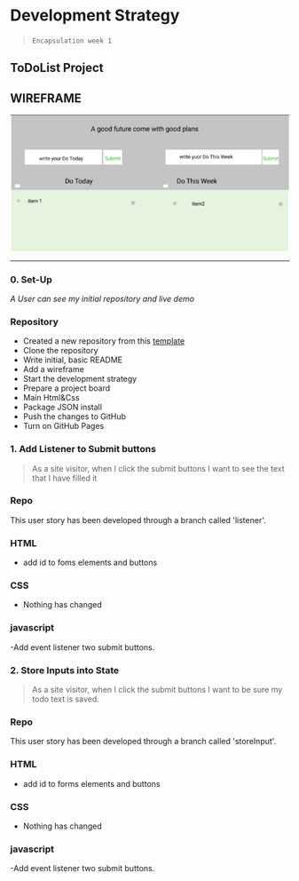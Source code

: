 # Development Strategy

> `Encapsulation week 1`

## ToDoList Project

## WIREFRAME

![wireframe](./todo.png)

---

### 0. Set-Up

_A User can see my initial repository and live demo_

### Repository

- Created a new repository from this [template](https://github.com/HackYourFutureBelgium/encapsulation-week-1-starter)
- Clone the repository
- Write initial, basic README
- Add a wireframe
- Start the development strategy
- Prepare a project board
- Main Html&Css
- Package JSON install
- Push the changes to GitHub
- Turn on GitHub Pages

### 1. Add Listener to Submit buttons

> As a site visitor, when I click the submit buttons I want to see the text that I have filled it

### Repo

This user story has been developed through a branch called 'listener'.

### HTML

- add id to foms elements and buttons

### CSS

- Nothing has changed

### javascript

-Add event listener two submit buttons.

### 2. Store Inputs into State

> As a site visitor, when I click the submit buttons I want to be sure my todo text is saved.

### Repo

This user story has been developed through a branch called 'storeInput'.

### HTML

- add id to forms elements and buttons

### CSS

- Nothing has changed

### javascript

-Add event listener two submit buttons.
